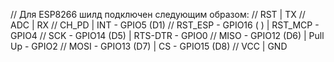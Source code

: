 // Для ESP8266 шилд подключен следующим образом:
// RST                     |  TX
// ADC                     |  RX
// CH_PD                   |  INT     - GPIO5  (D1)
// RST_ESP - GPIO16 (  )   |  RST_MCP - GPIO4
// SCK     - GPIO14 (D5)   |  RTS-DTR - GPIO0
// MISO    - GPIO12 (D6)   |  Pull Up - GPIO2
// MOSI    - GPIO13 (D7)   |  CS      - GPIO15 (D8)
// VCC                     |  GND